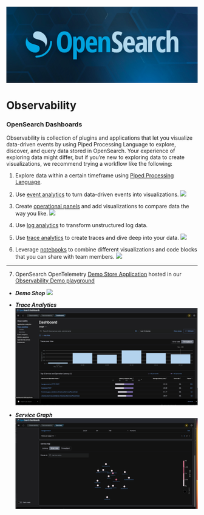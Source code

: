 
![](https://raw.githubusercontent.com/opensearch-project/.github/main/profile/banner.jpg)
# Observability

### OpenSearch Dashboards

Observability is collection of plugins and applications that let you visualize data-driven events by using Piped Processing Language to explore, discover, and query data stored in OpenSearch.
Your experience of exploring data might differ, but if you’re new to exploring data to create visualizations, we recommend trying a workflow like the following:

1. Explore data within a certain timeframe using [Piped Processing Language](https://opensearch.org/docs/latest/search-plugins/sql/ppl/index).

2. Use [event analytics](https://opensearch.org/docs/latest/observing-your-data/event-analytics) to turn data-driven events into visualizations.
![](https://opensearch.org/docs/latest/images/event-analytics.png)

3. Create [operational panels](https://opensearch.org/docs/latest/observing-your-data/operational-panels) and add visualizations to compare data the way you like.
![](https://opensearch.org/docs/latest/images/operational-panel.png)

4. Use [log analytics](https://opensearch.org/docs/latest/observing-your-data/event-analytics/) to transform unstructured log data.

5. Use [trace analytics](https://opensearch.org/docs/latest/observing-your-data/trace/index) to create traces and dive deep into your data.
![](https://opensearch.org/docs/latest/images/observability-trace.png)

6. Leverage [notebooks](https://opensearch.org/docs/latest/observing-your-data/notebooks) to combine different visualizations and code blocks that you can share with team members.
![](https://opensearch.org/docs/latest/images/notebooks.png)

---
7. OpenSearch OpenTelemetry [Demo Store Application](https://opentelemetry.io/ecosystem/demo/) hosted in our [Observability Demo playground](https://playground.opensearch.org/)

- **_Demo Shop_**
![](https://opentelemetry.io/docs/demo/screenshots/frontend-1.png)

- _**Trace Analytics**_
![](img/trace_analytics.png)

- **_Service Graph_**
![](img/service-graph.png)

